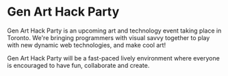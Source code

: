 Gen Art Hack Party
==================

Gen Art Hack Party is an upcoming art and technology event taking place in Toronto. We're bringing programmers with visual savvy together to play with new dynamic web technologies, and make cool art!

Gen Art Hack Party will be a fast-paced lively environment where everyone is encouraged to have fun, collaborate and create.